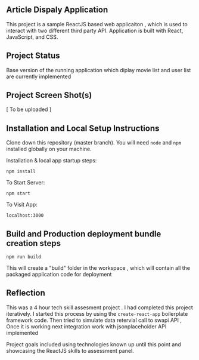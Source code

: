## Article Dispaly Application

This project is a sample ReactJS based web applicaiton , which is used to interact with two different third party API. Application is built with React, JavaScript, and CSS.

## Project Status

Base version of the running application which diplay movie list and user list are currently implemented

## Project Screen Shot(s)

[ To be uploaded ]

## Installation and Local Setup Instructions

Clone down this repository (master branch). You will need `node` and `npm` installed globally on your machine.

Installation & local app startup steps:

`npm install`

To Start Server:

`npm start`

To Visit App:

`localhost:3000`

## Build and Production deployment bundle creation steps

`npm run build`

This will create a "build" folder in the workspace , which will contain all the packaged application code for deployment

## Reflection

This was a 4 hour tech skill assesment project . I had completed this project iteratively. I started this process by using the `create-react-app` boilerplate framework code. Then tried to simulate data retervial call to swapi API , Once it is working next integration work with jsonplaceholder API implemented

Project goals included using technologies known up until this point and showcasing the ReactJS skills to assessment panel.
